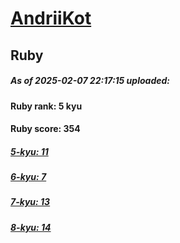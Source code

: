 # [AndriiKot](https://www.codewars.com/users/AndriiKot) 
## Ruby

##### As of 2025-02-07 22:17:15 uploaded:

#### Ruby rank: 5 kyu

#### Ruby score: 354

##### [5-kyu: 11](https://github.com/AndriiKot/Ruby__CodeWars/tree/main/kyu-5)

##### [6-kyu: 7](https://github.com/AndriiKot/Ruby__CodeWars/tree/main/kyu-6)

##### [7-kyu: 13](https://github.com/AndriiKot/Ruby__CodeWars/tree/main/kyu-7)

##### [8-kyu: 14](https://github.com/AndriiKot/Ruby__CodeWars/tree/main/kyu-8)

